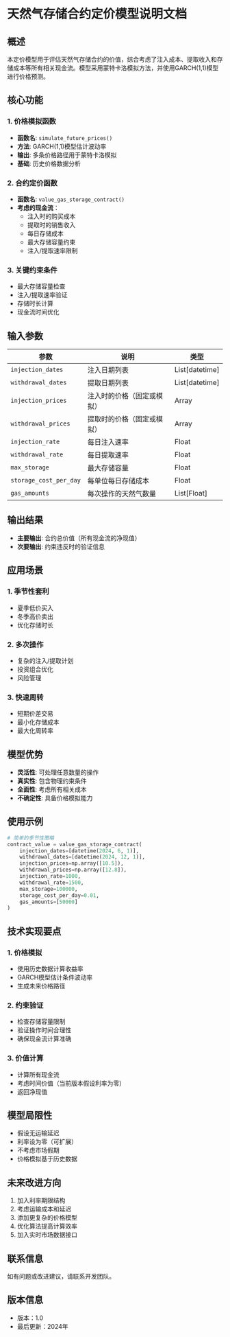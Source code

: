 # 天然气存储合约定价模型说明文档

## 概述
本定价模型用于评估天然气存储合约的价值，综合考虑了注入成本、提取收入和存储成本等所有相关现金流。模型采用蒙特卡洛模拟方法，并使用GARCH(1,1)模型进行价格预测。

## 核心功能

### 1. 价格模拟函数
- **函数名**: `simulate_future_prices()`
- **方法**: GARCH(1,1)模型估计波动率
- **输出**: 多条价格路径用于蒙特卡洛模拟
- **基础**: 历史价格数据分析

### 2. 合约定价函数
- **函数名**: `value_gas_storage_contract()`
- **考虑的现金流**：
  - 注入时的购买成本
  - 提取时的销售收入
  - 每日存储成本
  - 最大存储容量约束
  - 注入/提取速率限制

### 3. 关键约束条件
- 最大存储容量检查
- 注入/提取速率验证
- 存储时长计算
- 现金流时间优化

## 输入参数

| 参数 | 说明 | 类型 |
|------|------|------|
| `injection_dates` | 注入日期列表 | List[datetime] |
| `withdrawal_dates` | 提取日期列表 | List[datetime] |
| `injection_prices` | 注入时的价格（固定或模拟） | Array |
| `withdrawal_prices` | 提取时的价格（固定或模拟） | Array |
| `injection_rate` | 每日注入速率 | Float |
| `withdrawal_rate` | 每日提取速率 | Float |
| `max_storage` | 最大存储容量 | Float |
| `storage_cost_per_day` | 每单位每日存储成本 | Float |
| `gas_amounts` | 每次操作的天然气数量 | List[Float] |

## 输出结果
- **主要输出**: 合约总价值（所有现金流的净现值）
- **次要输出**: 约束违反时的验证信息

## 应用场景

### 1. 季节性套利
- 夏季低价买入
- 冬季高价卖出
- 优化存储时长

### 2. 多次操作
- 复杂的注入/提取计划
- 投资组合优化
- 风险管理

### 3. 快速周转
- 短期价差交易
- 最小化存储成本
- 最大化周转率

## 模型优势
- **灵活性**: 可处理任意数量的操作
- **真实性**: 包含物理约束条件
- **全面性**: 考虑所有相关成本
- **不确定性**: 具备价格模拟能力

## 使用示例
```python
# 简单的季节性策略
contract_value = value_gas_storage_contract(
    injection_dates=[datetime(2024, 6, 1)],
    withdrawal_dates=[datetime(2024, 12, 1)],
    injection_prices=np.array([10.5]),
    withdrawal_prices=np.array([12.8]),
    injection_rate=1000,
    withdrawal_rate=1500,
    max_storage=100000,
    storage_cost_per_day=0.01,
    gas_amounts=[50000]
)
```

## 技术实现要点

### 1. 价格模拟
- 使用历史数据计算收益率
- GARCH模型估计条件波动率
- 生成未来价格路径

### 2. 约束验证
- 检查存储容量限制
- 验证操作时间合理性
- 确保现金流计算准确

### 3. 价值计算
- 计算所有现金流
- 考虑时间价值（当前版本假设利率为零）
- 返回净现值

## 模型局限性
- 假设无运输延迟
- 利率设为零（可扩展）
- 不考虑市场假期
- 价格模拟基于历史数据

## 未来改进方向
1. 加入利率期限结构
2. 考虑运输成本和延迟
3. 添加更复杂的价格模型
4. 优化算法提高计算效率
5. 加入实时市场数据接口

## 联系信息
如有问题或改进建议，请联系开发团队。

## 版本信息
- 版本：1.0
- 最后更新：2024年
